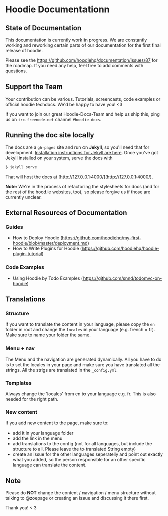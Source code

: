 Hoodie Documentationn
=============

## State of Documentation
This documentation is currently work in progress. We are constantly working and reworking certain parts of our documentation for the first final release of hoodie.

Please see the https://github.com/hoodiehq/documentation/issues/87 for the roadmap.
If you need any help, feel free to add comments with questions.

## Support the Team

Your contribution can be various. Tutorials, screencasts, code examples or official hoodie techdocs. We'd be happy to have you! <3

If you want to join our great Hoodie-Docs-Team and help us ship this, ping us on `irc.freenode.net` channel `#hoodie-docs`.

## Running the doc site locally

The docs are a `gh-pages` site and run on **Jekyll**, so you'll need that for development. [Installation instructions for Jekyll are here](http://jekyllrb.com/docs/installation/). Once you've got Jekyll installed on your system, serve the docs with

```$ jekyll serve```

That will host the docs at [http://127.0.0.1:4000/](http://127.0.0.1:4000/). 

**Note:** We're in the process of refactoring the stylesheets for docs (and for the rest of the hood.ie websites, too), so please forgive us if those are currently unclear.  

## External Resources of Documentation

### Guides

* How to Deploy Hoodie (https://github.com/hoodiehq/my-first-hoodie/blob/master/deployment.md)
* How to Write Plugins for Hoodie (https://github.com/hoodiehq/hoodie-plugin-tutorial)

### Code Examples

* Using Hoodie by Todo Examples (https://github.com/snnd/todomvc-on-hoodie)


## Translations

### Structure
If you want to translate the content in your language, please copy the `en` folder in root and change the `locales` in your language (e.g. french = fr). Make sure to name your folder the same. 

### Menu + nav
The Menu and the navigation are generated dynamically. All you have to do is to set the locales in your page and make sure you have translated all the strings. All the strigs are translated in the `_config.yml`.

### Templates
Always change the 'locales' from en to your language e.g. fr. This is also needed for the right path.

### New content
If you add new content to the page, make sure to: 
- add it in your language folder
- add the link in the menu 
- add translations to the config (not for all languages, but include the structure to all. Please leave the to translated String empty)
- create an issue for the other languages seperatelly and point out exactly what you added, so the person responsible for an other specific language can translate the content.

## Note

Please do **NOT** change the content / navigation / menu structure without talking to @zoepage or creating an issue and discussing it there first.

Thank you! &lt; 3


